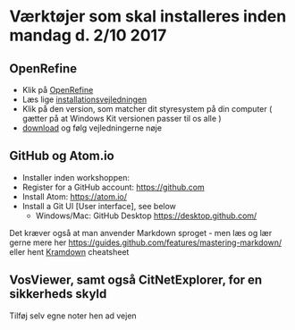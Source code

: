 # Værktøjer som skal installeres inden mandag d. 2/10 2017

## OpenRefine 

- Klik på [OpenRefine](http://openrefine.org/download.html)
- Læs lige [installationsvejledningen](https://github.com/OpenRefine/OpenRefine/wiki/Installation-Instructions) 
- Klik på den version, som matcher dit styresystem på din computer ( gætter på at Windows Kit versionen passer til os alle )
- [download](https://github.com/OpenRefine/OpenRefine/releases/download/2.7/openrefine-win-2.7.zip) og følg vejledningerne nøje

## GitHub og Atom.io

- Installer inden workshoppen:
- Register for a GitHub account: https://github.com 
- Install Atom: https://atom.io/
- Install a Git UI [User interface], see below
  - Windows/Mac: GitHub Desktop https://desktop.github.com/
  
Det kræver også at man anvender Markdown sproget - men læs og lær gerne mere her 
https://guides.github.com/features/mastering-markdown/ eller hent [Kramdown](https://kramdown.gettalong.org/quickref.html)
cheatsheet
 
 ## VosViewer, samt også CitNetExplorer, for en sikkerheds skyld  
 
 Tilføj selv egne noter hen ad vejen
